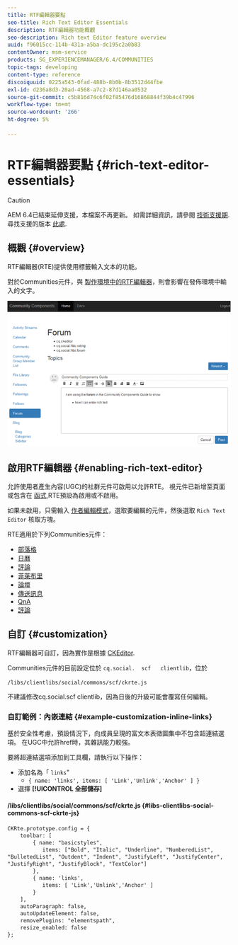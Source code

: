 ```yaml
---
title: RTF編輯器要點
seo-title: Rich Text Editor Essentials
description: RTF編輯器功能概觀
seo-description: Rich text Editor feature overview
uuid: f96015cc-114b-431a-a5ba-dc195c2a0b83
contentOwner: msm-service
products: SG_EXPERIENCEMANAGER/6.4/COMMUNITIES
topic-tags: developing
content-type: reference
discoiquuid: 0225a543-0fad-488b-8b0b-8b3512d44fbe
exl-id: d236a8d3-20ad-4568-a7c2-87d146aa0532
source-git-commit: c5b816d74c6f02f85476d16868844f39b4c47996
workflow-type: tm+mt
source-wordcount: '266'
ht-degree: 5%

---
```


# RTF編輯器要點 {#rich-text-editor-essentials}

>[!CAUTION]
>
>AEM 6.4已結束延伸支援，本檔案不再更新。 如需詳細資訊，請參閱 [技術支援期](https://helpx.adobe.com//tw/support/programs/eol-matrix.html). 尋找支援的版本 [此處](https://experienceleague.adobe.com/docs/).

## 概觀 {#overview}

RTF編輯器(RTE)提供使用標籤輸入文本的功能。

對於Communities元件，與 [製作環境中的RTF編輯器](../../help/sites-authoring/rich-text-editor.md)，則會影響在發佈環境中輸入的文字。

![chlimage_1-410](assets/chlimage_1-410.png)

## 啟用RTF編輯器 {#enabling-rich-text-editor}

允許使用者產生內容(UGC)的社群元件可啟用以允許RTE。 視元件已新增至頁面或包含在 [函式](functions.md),RTE預設為啟用或不啟用。

如果未啟用，只需輸入 [作者編輯模式](sites-console.md#authoring-site-content)，選取要編輯的元件，然後選取 `Rich Text Editor` 核取方塊。

RTE適用於下列Communities元件：

* [部落格](blog-feature.md)
* [日曆](calendar.md)
* [評論](comments.md)
* [菲萊布里](file-library.md)
* [論壇](forum.md)
* [傳送訊息](configure-messaging.md)
* [QnA](working-with-qna.md)
* [評論](reviews.md)

## 自訂 {#customization}

RTF編輯器可自訂，因為實作是根據 [CKEditor](https://www.ckeditor.com/).

Communities元件的目前設定位於 `cq.social.  scf   clientlib`，位於

`/libs/clientlibs/social/commons/scf/ckrte.js`

不建議修改cq.social.scf clientlib，因為日後的升級可能會覆寫任何編輯。

### 自訂範例：內嵌連結 {#example-customization-inline-links}

基於安全性考慮，預設情況下，向成員呈現的富文本表徵圖集中不包含超連結選項。 在UGC中允許href時，其雜訊能力較強。

要將超連結選項添加到工具欄，請執行以下操作：

* 添加名為「 `links`&quot;
   * `{ name: 'links', items: [ 'Link','Unlink','Anchor' ] }`
* 選擇 **[!UICONTROL 全部儲存]**

#### /libs/clientlibs/social/commons/scf/ckrte.js {#libs-clientlibs-social-commons-scf-ckrte-js}

```
CKRte.prototype.config = {
    toolbar: [
        { name: "basicstyles",
           items: ["Bold", "Italic", "Underline", "NumberedList", "BulletedList", "Outdent", "Indent", "JustifyLeft", "JustifyCenter", "JustifyRight", "JustifyBlock", "TextColor"]
        },
        { name: 'links', 
           items: [ 'Link','Unlink','Anchor' ] 
        }
    ],
    autoParagraph: false,
    autoUpdateElement: false,
    removePlugins: "elementspath",
    resize_enabled: false
};
```
